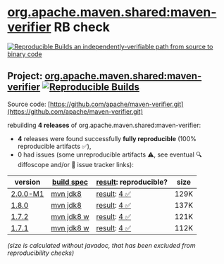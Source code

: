 [org.apache.maven.shared:maven-verifier](https://central.sonatype.com/artifact/org.apache.maven.shared/maven-verifier/versions) RB check
=======

[![Reproducible Builds](https://reproducible-builds.org/images/logos/rb.svg) an independently-verifiable path from source to binary code](https://reproducible-builds.org/)

## Project: [org.apache.maven.shared:maven-verifier](https://central.sonatype.com/artifact/org.apache.maven.shared/maven-verifier/versions) [![Reproducible Builds](https://img.shields.io/endpoint?url=https://raw.githubusercontent.com/jvm-repo-rebuild/reproducible-central/master/content/org/apache/maven/shared/maven-verifier/badge.json)](https://github.com/jvm-repo-rebuild/reproducible-central/blob/master/content/org/apache/maven/shared/maven-verifier/README.md)

Source code: [https://github.com/apache/maven-verifier.git](https://github.com/apache/maven-verifier.git)

rebuilding **4 releases** of org.apache.maven.shared:maven-verifier:
- **4** releases were found successfully **fully reproducible** (100% reproducible artifacts :white_check_mark:),
- 0 had issues (some unreproducible artifacts :warning:, see eventual :mag: diffoscope and/or :memo: issue tracker links):

| version | [build spec](/BUILDSPEC.md) | [result](https://reproducible-builds.org/docs/jvm/): reproducible? | size |
| -- | --------- | ------ | -- |
| [2.0.0-M1](https://central.sonatype.com/artifact/org.apache.maven.shared/maven-verifier/2.0.0-M1/pom) | [mvn jdk8](maven-verifier-2.0.0-M1.buildspec) | [result](maven-verifier-2.0.0-M1.buildinfo): [4 :white_check_mark: ](maven-verifier-2.0.0-M1.buildcompare) | 129K |
| [1.8.0](https://central.sonatype.com/artifact/org.apache.maven.shared/maven-verifier/1.8.0/pom) | [mvn jdk8](maven-verifier-1.8.0.buildspec) | [result](maven-verifier-1.8.0.buildinfo): [4 :white_check_mark: ](maven-verifier-1.8.0.buildcompare) | 137K |
| [1.7.2](https://central.sonatype.com/artifact/org.apache.maven.shared/maven-verifier/1.7.2/pom) | [mvn jdk8 w](maven-verifier-1.7.2.buildspec) | [result](maven-verifier-1.7.2.buildinfo): [4 :white_check_mark: ](maven-verifier-1.7.2.buildcompare) | 121K |
| [1.7.1](https://central.sonatype.com/artifact/org.apache.maven.shared/maven-verifier/1.7.1/pom) | [mvn jdk8 w](maven-verifier-1.7.1.buildspec) | [result](maven-verifier-1.7.1.buildinfo): [4 :white_check_mark: ](maven-verifier-1.7.1.buildcompare) | 112K |

<i>(size is calculated without javadoc, that has been excluded from reproducibility checks)</i>
